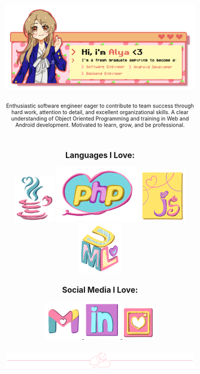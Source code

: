 <div align="center">
  <img src="https://github.com/aylafiryal/aylafiryal/blob/main/assets/github2.png">
    </br></br>
  <p>Enthusiastic software engineer eager to contribute to team success through hard work, attention to detail, and excellent organizational skills. A clear understanding of Object Oriented Programming and training in Web and Android development. Motivated to learn, grow, and be professional.<p>
</div>
</br>

<!-- - Languages I Love: -->
<div align="center">
  <h2>Languages I Love:</h2>
  <img  alt="JAVA" width="109" hight="133" src="https://github.com/aylafiryal/aylafiryal/blob/main/assets/java.png" />
  <img  alt="PHP" width="217" hight="44" src="https://github.com/aylafiryal/aylafiryal/blob/main/assets/php.png" />
  <img  alt="Javascript" width="124" hight="163" src="https://github.com/aylafiryal/aylafiryal/blob/main/assets/javas.png" />
  <img  alt="UML" width="116" hight="164" src="https://github.com/aylafiryal/aylafiryal/blob/main/assets/uml.png" />
</div>

<!-- - Things i Love: -->
<!-- - Object Oriented Programming -->
<!-- - Draw -->
<!-- - Kyle Broflovski -->
<!-- - Cheese -->

<!-- - Social Media I Love: -->
<div align="center">
  <h2>Social Media I Love:</h2>
  <a href="mailto:auliafiryalsyarifa@gmail.com">
    <img  alt="Linkedin" width="99" hight="123" src="https://github.com/aylafiryal/aylafiryal/blob/main/assets/mail.png" />
  </a>
  <a href="https://www.linkedin.com/in/aylafiryal/">
    <img  alt="Linkedin" width="99" hight="97" src="https://github.com/aylafiryal/aylafiryal/blob/main/assets/ln.png" />
  </a>
  <a href="https://www.instagram.com/aylafiryal/">
    <img  alt="Instagram" width="87" hight="85" src="https://github.com/aylafiryal/aylafiryal/blob/main/assets/ig.png" />
  </a>
</div>
</br>
</br>

<!-- - Divider -->
<div align="center">
  <img src="https://github.com/aylafiryal/aylafiryal/blob/main/assets/tumblr_8b91bfc165b0bc723e19f9c7c4cb41ec_f0c10a35_2048.png">
</div>
